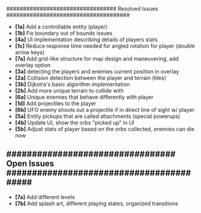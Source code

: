 ################################# Resolved Issues #####################################

- **[1a]** Add a controllable entity (player)
- **[1b]** Fix boundary out of bounds issues
- **[4a]** UI implementation describing details of players stats
- **[1c]** Reduce response time needed for angled rotation for player (double arrow keys)
- **[7a]** Add grid-like structure for map design and maneuvering, add overlay option
- **[3a]** detecting the players and enemies current position in overlay
- **[2a]** Collision detection between the player and terrain (tiles)
- **[3b]** Dijkstra's basic algorithm implementation
- **[2b]** Add more unique terrain to collide with
- **[6a]** Unique enemies that behave differently with player 
- **[1d]** Add projectiles to the player
- **[6b]** UFO enemy shoots out a projectile if in direct line of sight w/ player
- **[5a]** Entity pickups that are called attachments (special powerups)
- **[4b]** Update UI, show the orbs "picked up" in UI
- **[5b]** Adjust stats of player based on the orbs collected, enemies can die now

################################# Open Issues ######################################### 
---------------------------------------------------------------------------------------
- **[7a]** Add different levels
- **[7b]** Add splash art, different playing states, organized transitions